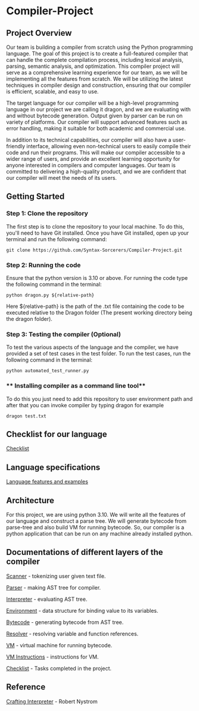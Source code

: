 # **Compiler-Project**

## **Project Overview**

Our team is building a compiler from scratch using the Python programming language. The goal of this project is to create a full-featured compiler that can handle the complete compilation process, including lexical analysis, parsing, semantic analysis, and optimization. This compiler project will serve as a comprehensive learning experience for our team, as we will be implementing all the features from scratch. We will be utilizing the latest techniques in compiler design and construction, ensuring that our compiler is efficient, scalable, and easy to use.

The target language for our compiler will be a high-level programming language in our project we are calling it dragon, and we are evaluating with and without bytecode generation. Output given by parser can be run on variety of platforms. Our compiler will support advanced features such as error handling, making it suitable for both academic and commercial use.

In addition to its technical capabilities, our compiler will also have a user-friendly interface, allowing even non-technical users to easily compile their code and run their programs. This will make our compiler accessible to a wider range of users, and provide an excellent learning opportunity for anyone interested in compilers and computer languages. Our team is committed to delivering a high-quality product, and we are confident that our compiler will meet the needs of its users.

## **Getting Started**

### **Step 1: Clone the repository**

The first step is to clone the repository to your local machine. To do this, you'll need to have Git installed. Once you have Git installed, open up your terminal and run the following command:

```
git clone https://github.com/Syntax-Sorcerers/Compiler-Project.git
```

### **Step 2: Running the code**

Ensure that the python version is 3.10 or above. For running the code type the following command in the terminal:

```
python dragon.py ${relative-path}
```

Here ${relative-path} is the path of the .txt file containing the code to be executed relative to the Dragon folder (The present working directory being the dragon folder).

### **Step 3: Testing the compiler (Optional)**

To test the various aspects of the language and the compiler, we have provided a set of test cases in the test folder. To run the test cases, run the following command in the terminal:

```
python automated_test_runner.py
```

### ** Installing compiler as a command line tool**

To do this you just need to add this repository to user environment path and after that you can invoke compiler by typing dragon for example

```
dragon test.txt
```

## **Checklist for our language**

[Checklist](docs/Checklist.md)



## **Language specifications**

[Language features and examples](docs/LS.md)

## **Architecture**

For this project, we are using python 3.10. We will write all the features of our language and construct a parse tree. We will generate bytecode from parse-tree and also build VM for running bytecode. So, our compiler is a python application that can be run on any machine already installed python.

## **Documentations of different layers of the compiler**

[Scanner](docs/SCANNER.md) - tokenizing user given text file.

[Parser](docs/PARSER.md) - making AST tree for compiler.

[Interpreter](docs/INTERPRETER.md) - evaluating AST tree.

[Environment](docs/ENVIRONMENT.md) - data structure for binding value to its variables.

[Bytecode](docs/BYTECODE.md) - generating bytecode from AST tree.

[Resolver](docs/RESOLVER.md) - resolving variable and function references.

[VM](docs/VM.md) - virtual machine for running bytecode.

[VM Instructions](docs/INSTRUCTIONS.md) - instructions for VM.

[Checklist](docs/Checklist.md) - Tasks completed in the project.

## **Reference**

[Crafting Interpreter](https://craftinginterpreters.com/contents.html) - Robert Nystrom
